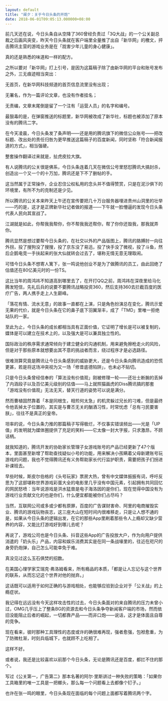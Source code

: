 ```yaml
---
layout: default
title: "阑夕：关于今日头条的开炮"
date: 2018-06-01T09:05:13.000000+08:00
---
```


前几天还在说，今日头条自从空降了360曾经负责过「3Q大战」的一个公关副总裁之后画风突变，昨天今日头条就在客户端里全量推了出自「新华网」的檄文，抨击腾讯主营的游戏业务是在「戕害少年儿童的身心健康」。


真的还是熟悉的味道和一样的配方。


之所以要对「新华网」打上引号，是因为这篇稿子除了由新华网的平台和账号发布之外，三无痕迹相当突出：

无首页，在新华网科技频道的首页信息流里没有出现；


无署名，作为一篇评论文章，也没有作者挂名；


无责编，文章末尾倒是留了一个注有「运营人员」的名字和编号。

最狠毒的是，在弹窗推送的标题里，新华网被改成了新华社，标题也被添加了原本没有的腾讯二字。


在今天凌晨，今日头条发了条声明——还是用的腾讯旗下的微信公众账号——把改标题、改出处的责任归咎为更早推送这篇稿子的百度新闻，同时坚称「符合新闻报道的方式」，相当强硬。


整套操作翻译过来就是，扯虎皮拉大旗。


有人说腾讯的公关很是佛系，今日头条连着几天在微信公号里怒怼腾讯大搞封杀，创造出一个又一个的十万加，腾讯还是下不了删帖的手。


这当然属于正常操作，企业忍住公权私用的念头并不值得赞赏，只是在泥沙俱下的环境里，有所不为的克制还是少见。


所以腾讯的公关本来昨天上午还在宣传要把几十万台服务器埋进贵州山洞里的壮举——巧的是，这才是正牌新华社记者做的报道——下午就一脸懵逼的发现今日头条代表人民向其宣战了。


江湖就是如此，你帮我我帮你，你不帮我我还帮你，帮了你你还毁我，那我就弄你。


腾讯显然是想过要帮今日头条的，在社交以外的产品版图上，腾讯的胳膊肘一向往外拐，投了搜狗没了搜搜，投了京东没了易迅，投了快手没了微视，投了斗鱼，然后企鹅电竞一手扶起来的张大仙就转会过去了，堪称无情无意无理取闹。


可惜今日头条不想寄人篱下，张一鸣说他创业不是为了做腾讯的员工，由此回绝了估值还在80亿美元时的一份TS。


这比当年的周鸿祎不知道高到哪里去了，在开打QQ之前，周鸿祎在深夜里给马化腾发短信，先礼后兵的说要不要腾讯战略投资360，然后支持360去拦截百度的医疗广告，两人携手走上人生巅峰。


「落花有情、流水无意」的故事一直都在上演，只是角色扮演总在变化，腾讯示爱无果的代价，就是今日头条在它的鼻子底下羽翼渐丰，成了「TMD」里唯一拒绝站队的一家。


至此为止，今日头条的成长都相当具有正面价值，它证明了增长是可以被复制的，媒体是可以建立在技术上的，以及强大是可以兼具独立性的。


国际政治的秩序需求通常倾向于建立健全的沟通机制，用来避免擦枪走火的风险，但是对于那些原本就想要出其不意的挑战者而言，绕过程序才是必选路径。


很难测算究竟是腾讯让今日头条感到的威胁更大，还是今日头条向腾讯造成的恐慌更甚，若是将这场冲突视为又一场「修昔底德陷阱」，也未必不贴切。


只是今日头条曾经信奉的「算法没有价值观」刚被修理一轮——还壮士断腕的丢掉了内涵段子以及百亿美元级别的估值——马上就照猫画虎的Diss腾讯搞的那套「游戏没有价值观」无法无天，替天行道的姿势可以说是满分。


然而曹植固然靠着「本是同根生，相煎何太急」的机灵躲过兄长的刁难，但是最终令他丢掉太子位置的，其实是与曹丕无关的酗酒习性，时常忧虑「总有刁民要害朕」，往往不是真正的皇帝。


坦率的说，今日头条力推的那篇稿子写得极烂，不仅事实错误频出——光是「UP值」的发明就为媒体圈提供了充足的笑料——它太像一封大字报，只求激昂，不顾话柄。


就我知道的，腾讯开发的协助家长管理子女游戏账号的产品已经更新了47个版本，里面甚至新增了帮助查找疑似小号的功能，用来解决小孩瞒着父母新建账号玩游戏的问题，我也不觉得腾讯还有义务帮助家长代行监护职责，需要把孩子们拐进补课班去。


早些时候，斯皮尔伯格的《头号玩家》票房大热，曾有中文媒体振振有词，呼吁反思为了这部堪称世界游戏彩蛋大全的电影里几乎没有中国元素，引起拥有共同回忆的网民怒喷：当年说游戏是洪水猛兽是电子海洛因的是你们，现在觉得中国没有为游戏行业贡献文化的也是你们，什么便宜都能被你们占尽吗？


当然，互联网公司或多或少都有原罪，百度的广告谋财害命、阿里的电商摧毁实业、腾讯的游戏玩物丧志，这三座大山在短时间内很难移走，只是让人想不通的是，如果从今日头条的逻辑出发，在它的那些App里刷着那些令人上瘾却又缺少营养的内容，又能比打游戏好到哪儿去呢？


再说了，游戏公司也是今日头条、抖音这些App的广告投放大户，作为向用户提供消遣的「奶头乐」产品，内容和娱乐消费其实是在同一条战壕里的，往近在咫尺的身旁扔炮弹，自己怎么可能幸免于难。


真没见过这么玉石俱焚的招数。


在美国心理学家艾瑞克·弗洛姆看来，所有瘾品的本质，「都是让人忘记与这个世界的联系，从而忘记这个世界对他的抛弃。」


这话既可以适用于如何正确的与游戏相处，也能够应验到企业对于「公关战」的上瘾症状。


我记得在远远没有今天这样攻击性的过去，今日头条面对的来自腾讯的压力未曾小过，OMG几乎压上了整条BG的资源去和今日头条争夺新闻客户端的市场，然而依旧没能阻止后者的崛起，一切都靠产品——而非口炮——说话，这才是体面且自尊的竞争。


现在看来，彼时那种工具理性的态度或许的确很难再现，强者愈强，包袱愈重，为了防微杜渐，时刻兵临城下，也就顾不上吃相了。


这样不好。


或者说，我还是比较喜欢以前那个今日头条，无论是腾讯还是百度，都拦不住的那个。


写过《公关第一，广告第二》那本名著的阿尔·里斯讲过一种失败的策略：「如果你工具箱里的唯一工具是一把榔头，那么每一个问题看上去都像个钉子。」


也许在张一鸣的眼里，今日头条现在面临的每个问题上面都写着腾讯两个字。

